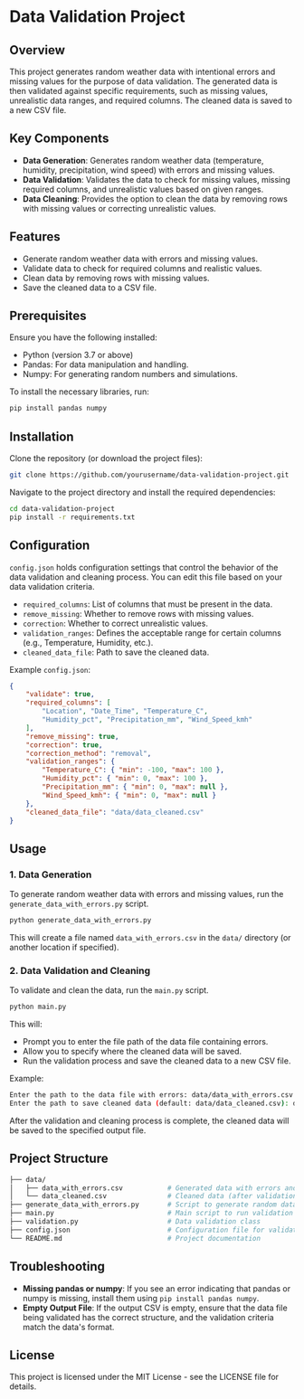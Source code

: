 # Data Validation Project

## Overview

This project generates random weather data with intentional errors and missing values for the purpose of data validation. The generated data is then validated against specific requirements, such as missing values, unrealistic data ranges, and required columns. The cleaned data is saved to a new CSV file.

## Key Components

- **Data Generation**: Generates random weather data (temperature, humidity, precipitation, wind speed) with errors and missing values.
- **Data Validation**: Validates the data to check for missing values, missing required columns, and unrealistic values based on given ranges.
- **Data Cleaning**: Provides the option to clean the data by removing rows with missing values or correcting unrealistic values.

## Features

- Generate random weather data with errors and missing values.
- Validate data to check for required columns and realistic values.
- Clean data by removing rows with missing values.
- Save the cleaned data to a CSV file.

## Prerequisites

Ensure you have the following installed:

- Python (version 3.7 or above)
- Pandas: For data manipulation and handling.
- Numpy: For generating random numbers and simulations.

To install the necessary libraries, run:

```bash
pip install pandas numpy
```

## Installation

Clone the repository (or download the project files):

```bash
git clone https://github.com/yourusername/data-validation-project.git
```

Navigate to the project directory and install the required dependencies:

```bash
cd data-validation-project
pip install -r requirements.txt
```

## Configuration

`config.json` holds configuration settings that control the behavior of the data validation and cleaning process. You can edit this file based on your data validation criteria.

- `required_columns`: List of columns that must be present in the data.
- `remove_missing`: Whether to remove rows with missing values.
- `correction`: Whether to correct unrealistic values.
- `validation_ranges`: Defines the acceptable range for certain columns (e.g., Temperature, Humidity, etc.).
- `cleaned_data_file`: Path to save the cleaned data.

Example `config.json`:

```json
{
    "validate": true,
    "required_columns": [
        "Location", "Date_Time", "Temperature_C", 
        "Humidity_pct", "Precipitation_mm", "Wind_Speed_kmh"
    ],
    "remove_missing": true,
    "correction": true,
    "correction_method": "removal",
    "validation_ranges": {
        "Temperature_C": { "min": -100, "max": 100 },
        "Humidity_pct": { "min": 0, "max": 100 },
        "Precipitation_mm": { "min": 0, "max": null },
        "Wind_Speed_kmh": { "min": 0, "max": null }
    },
    "cleaned_data_file": "data/data_cleaned.csv"
}
```

## Usage

### 1. Data Generation

To generate random weather data with errors and missing values, run the `generate_data_with_errors.py` script.

```bash
python generate_data_with_errors.py
```

This will create a file named `data_with_errors.csv` in the `data/` directory (or another location if specified).

### 2. Data Validation and Cleaning

To validate and clean the data, run the `main.py` script.

```bash
python main.py
```

This will:

- Prompt you to enter the file path of the data file containing errors.
- Allow you to specify where the cleaned data will be saved.
- Run the validation process and save the cleaned data to a new CSV file.

Example:

```bash
Enter the path to the data file with errors: data/data_with_errors.csv
Enter the path to save cleaned data (default: data/data_cleaned.csv): data/data_cleaned.csv
```

After the validation and cleaning process is complete, the cleaned data will be saved to the specified output file.

## Project Structure

```bash
├── data/
│   ├── data_with_errors.csv           # Generated data with errors and missing values
│   └── data_cleaned.csv               # Cleaned data (after validation)
├── generate_data_with_errors.py       # Script to generate random data with errors
├── main.py                            # Main script to run validation and cleaning
├── validation.py                      # Data validation class
├── config.json                        # Configuration file for validation settings
└── README.md                          # Project documentation
```

## Troubleshooting

- **Missing pandas or numpy**: If you see an error indicating that pandas or numpy is missing, install them using `pip install pandas numpy`.
- **Empty Output File**: If the output CSV is empty, ensure that the data file being validated has the correct structure, and the validation criteria match the data's format.

## License

This project is licensed under the MIT License - see the LICENSE file for details.